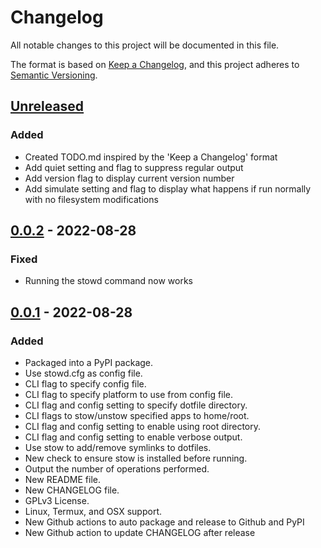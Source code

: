 # Changelog

All notable changes to this project will be documented in this file.

The format is based on [Keep a Changelog](https://keepachangelog.com/en/1.0.0/),
and this project adheres to [Semantic Versioning](https://semver.org/spec/v2.0.0.html).

## [Unreleased]

### Added

- Created TODO.md inspired by the 'Keep a Changelog' format
- Add quiet setting and flag to suppress regular output
- Add version flag to display current version number
- Add simulate setting and flag to display what happens if run normally with no filesystem modifications

## [0.0.2] - 2022-08-28

### Fixed

- Running the stowd command now works

## [0.0.1] - 2022-08-28

### Added

- Packaged into a PyPI package.
- Use stowd.cfg as config file.
- CLI flag to specify config file.
- CLI flag to specify platform to use from config file.
- CLI flag and config setting to specify dotfile directory.
- CLI flags to stow/unstow specified apps to home/root.
- CLI flag and config setting to enable using root directory.
- CLI flag and config setting to enable verbose output.
- Use stow to add/remove symlinks to dotfiles.
- New check to ensure stow is installed before running.
- Output the number of operations performed.
- New README file.
- New CHANGELOG file.
- GPLv3 License.
- Linux, Termux, and OSX support.
- New Github actions to auto package and release to Github and PyPI
- New Github action to update CHANGELOG after release

[unreleased]: https://github.com/ghassan0/stowd/compare/v0.0.2...HEAD
[0.0.2]: https://github.com/ghassan0/stowd/compare/v0.0.1...v0.0.2
[0.0.1]: https://github.com/ghassan0/stowd/releases/tag/v0.0.1
